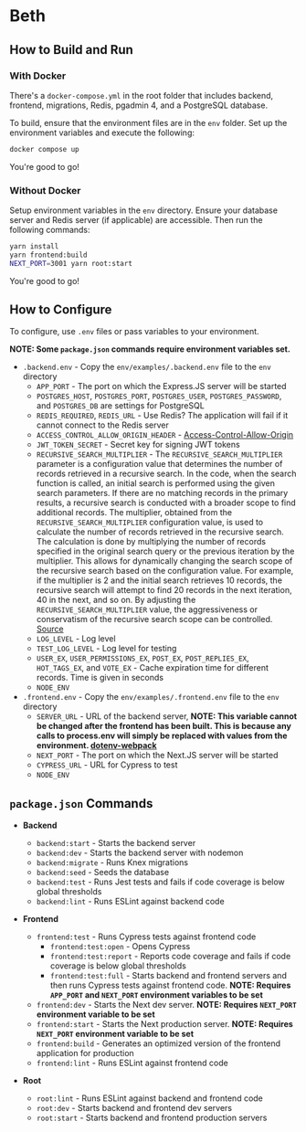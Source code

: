 # Beth

## How to Build and Run

### With Docker

There's a `docker-compose.yml` in the root folder that includes backend, frontend, migrations, Redis, pgadmin 4, and a PostgreSQL database.

To build, ensure that the environment files are in the `env` folder. Set up the environment variables and execute the following:

```bash
docker compose up
```

You're good to go!

### Without Docker

Setup environment variables in the `env` directory. Ensure your database server and Redis server (if applicable) are accessible. Then run the following commands:

```bash
yarn install
yarn frontend:build
NEXT_PORT=3001 yarn root:start
```

You're good to go!

## How to Configure

To configure, use `.env` files or pass variables to your environment.

**NOTE: Some `package.json` commands require environment variables set.**

- `.backend.env` - Copy the `env/examples/.backend.env` file to the `env` directory
  - `APP_PORT` - The port on which the Express.JS server will be started
  - `POSTGRES_HOST`, `POSTGRES_PORT`, `POSTGRES_USER`, `POSTGRES_PASSWORD`, and `POSTGRES_DB` are settings for PostgreSQL
  - `REDIS_REQUIRED`, `REDIS_URL` - Use Redis? The application will fail if it cannot connect to the Redis server
  - `ACCESS_CONTROL_ALLOW_ORIGIN_HEADER` - [Access-Control-Allow-Origin](https://developer.mozilla.org/en-US/docs/Web/HTTP/Headers/Access-Control-Allow-Origin)
  - `JWT_TOKEN_SECRET` - Secret key for signing JWT tokens
  - `RECURSIVE_SEARCH_MULTIPLIER` - The `RECURSIVE_SEARCH_MULTIPLIER` parameter is a configuration value that determines the number of records retrieved in a recursive search. In the code, when the search function is called, an initial search is performed using the given search parameters. If there are no matching records in the primary results, a recursive search is conducted with a broader scope to find additional records. The multiplier, obtained from the `RECURSIVE_SEARCH_MULTIPLIER` configuration value, is used to calculate the number of records retrieved in the recursive search. The calculation is done by multiplying the number of records specified in the original search query or the previous iteration by the multiplier. This allows for dynamically changing the search scope of the recursive search based on the configuration value. For example, if the multiplier is 2 and the initial search retrieves 10 records, the recursive search will attempt to find 20 records in the next iteration, 40 in the next, and so on. By adjusting the `RECURSIVE_SEARCH_MULTIPLIER` value, the aggressiveness or conservatism of the recursive search scope can be controlled. [Source](https://github.com/TheTS-labs/Beth/blob/Tests/backend/endpoints/post/post_endpoint.ts#L166)
  - `LOG_LEVEL` - Log level
  - `TEST_LOG_LEVEL` - Log level for testing
  - `USER_EX`, `USER_PERMISSIONS_EX`, `POST_EX`, `POST_REPLIES_EX`, `HOT_TAGS_EX`, and `VOTE_EX` - Cache expiration time for different records. Time is given in seconds
  - `NODE_ENV`
- `.frontend.env` - Copy the `env/examples/.frontend.env` file to the `env` directory
  - `SERVER_URL` - URL of the backend server, **NOTE: This variable cannot be changed after the frontend has been built. This is because any calls to process.env will simply be replaced with values from the environment. [dotenv-webpack](https://www.npmjs.com/package/dotenv-webpack#:~:text=As%20such%2C%20it%20does%20a%20text%20replace%20in%20the%20resulting%20bundle%20for%20any%20instances%20of%20process.env.)**
  - `NEXT_PORT` - The port on which the Next.JS server will be started
  - `CYPRESS_URL` - URL for Cypress to test
  - `NODE_ENV`

## `package.json` Commands

- **Backend**
  - `backend:start` - Starts the backend server
  - `backend:dev` - Starts the backend server with nodemon
  - `backend:migrate` - Runs Knex migrations
  - `backend:seed` - Seeds the database
  - `backend:test` - Runs Jest tests and fails if code coverage is below global thresholds
  - `backend:lint` - Runs ESLint against backend code

- **Frontend**
  - `frontend:test` - Runs Cypress tests against frontend code
    - `frontend:test:open` - Opens Cypress
    - `frontend:test:report` - Reports code coverage and fails if code coverage is below global thresholds
    - `frontend:test:full` - Starts backend and frontend servers and then runs Cypress tests against frontend code. **NOTE: Requires `APP_PORT` and `NEXT_PORT` environment variables to be set**
  - `frontend:dev` - Starts the Next dev server. **NOTE: Requires `NEXT_PORT` environment variable to be set**
  - `frontend:start` - Starts the Next production server. **NOTE: Requires `NEXT_PORT` environment variable to be set**
  - `frontend:build` - Generates an optimized version of the frontend application for production
  - `frontend:lint` - Runs ESLint against frontend code

- **Root**
  - `root:lint` - Runs ESLint against backend and frontend code
  - `root:dev` - Starts backend and frontend dev servers
  - `root:start` - Starts backend and frontend production servers
